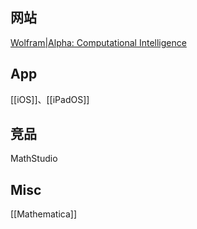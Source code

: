 




## 网站

[Wolfram|Alpha: Computational Intelligence](https://www.wolframalpha.com/)


## App

[[iOS]]、[[iPadOS]]

## 竞品

MathStudio


## Misc

[[Mathematica]]
